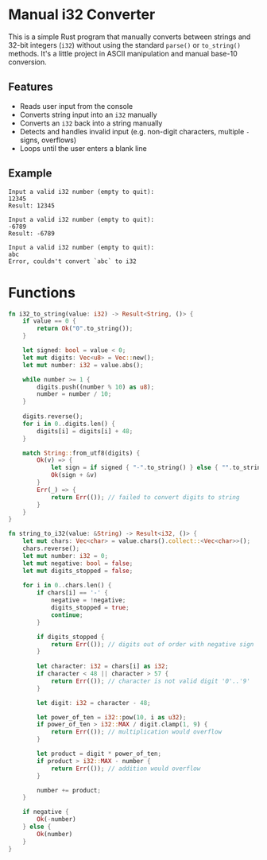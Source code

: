 # Manual i32 Converter

This is a simple Rust program that manually converts between strings and 32-bit integers (`i32`) without using the standard `parse()` or `to_string()` methods. It's a little project in ASCII manipulation and manual base-10 conversion.

## Features

- Reads user input from the console
- Converts string input into an `i32` manually
- Converts an `i32` back into a string manually
- Detects and handles invalid input (e.g. non-digit characters, multiple `-` signs, overflows)
- Loops until the user enters a blank line

## Example
```
Input a valid i32 number (empty to quit):
12345
Result: 12345

Input a valid i32 number (empty to quit):
-6789
Result: -6789

Input a valid i32 number (empty to quit):
abc
Error, couldn't convert `abc` to i32
```

# Functions

```rs
fn i32_to_string(value: i32) -> Result<String, ()> {
    if value == 0 {
        return Ok("0".to_string());
    }

    let signed: bool = value < 0;
    let mut digits: Vec<u8> = Vec::new();
    let mut number: i32 = value.abs();

    while number >= 1 {
        digits.push((number % 10) as u8);
        number = number / 10;
    }
    
    digits.reverse();
    for i in 0..digits.len() {
        digits[i] = digits[i] + 48;
    }

    match String::from_utf8(digits) {
        Ok(v) => {
            let sign = if signed { "-".to_string() } else { "".to_string() };
            Ok(sign + &v)
        }
        Err(_) => {
            return Err(()); // failed to convert digits to string
        }
    }
}
```

```rs
fn string_to_i32(value: &String) -> Result<i32, ()> {
    let mut chars: Vec<char> = value.chars().collect::<Vec<char>>();
    chars.reverse();
    let mut number: i32 = 0;
    let mut negative: bool = false;
    let mut digits_stopped = false;
    
    for i in 0..chars.len() {
        if chars[i] == '-' {
            negative = !negative;
            digits_stopped = true;
            continue;
        }

        if digits_stopped {
            return Err(()); // digits out of order with negative sign
        }
        
        let character: i32 = chars[i] as i32;
        if character < 48 || character > 57 {
            return Err(()); // character is not valid digit '0'..'9'
        }

        let digit: i32 = character - 48;

        let power_of_ten = i32::pow(10, i as u32);
        if power_of_ten > i32::MAX / digit.clamp(1, 9) {
            return Err(()); // multiplication would overflow
        }

        let product = digit * power_of_ten;
        if product > i32::MAX - number {
            return Err(()); // addition would overflow
        }

        number += product;
    }

    if negative {
        Ok(-number)
    } else {
        Ok(number)
    }
}
```